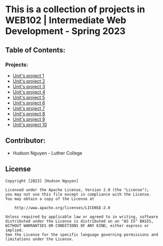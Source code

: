 # This is a collection of projects in WEB102 | Intermediate Web Development - Spring 2023

## Table of Contents:

### Projects:

- [Unit's project 1](https://github.com/Hudson-Pufferfish/codepath-hw/tree/unit01)
- [Unit's project 2](https://github.com/Hudson-Pufferfish/codepath-hw/tree/unit02)
- [Unit's project 3](https://github.com/Hudson-Pufferfish/codepath-hw/tree/unit03)
- [Unit's project 4](https://github.com/Hudson-Pufferfish/codepath-hw/tree/unit04)
- [Unit's project 5](https://github.com/Hudson-Pufferfish/codepath-hw/tree/unit05)
- [Unit's project 6](https://github.com/Hudson-Pufferfish/codepath-hw/tree/unit06)
- [Unit's project 7](https://github.com/Hudson-Pufferfish/codepath-hw/tree/unit07)
- [Unit's project 8](https://github.com/Hudson-Pufferfish/codepath-hw/tree/unit08)
- [Unit's project 9](https://github.com/Hudson-Pufferfish/music-blog)
- [Unit's project 10](https://github.com/Hudson-Pufferfish/music-blog)



## Contributor:

- Hudson Nguyen - Luther College

## License

    Copyright [2023] [Hudson Nguyen]

    Licensed under the Apache License, Version 2.0 (the "License");
    you may not use this file except in compliance with the License.
    You may obtain a copy of the License at

        http://www.apache.org/licenses/LICENSE-2.0

    Unless required by applicable law or agreed to in writing, software
    distributed under the License is distributed on an "AS IS" BASIS,
    WITHOUT WARRANTIES OR CONDITIONS OF ANY KIND, either express or implied.
    See the License for the specific language governing permissions and
    limitations under the License.